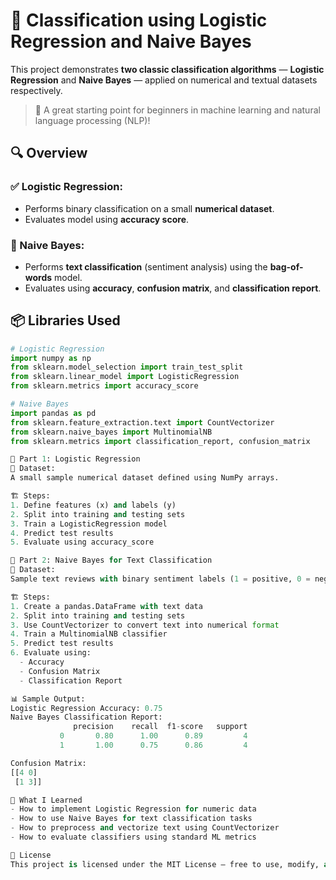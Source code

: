 # 🤖 Classification using Logistic Regression and Naive Bayes
This project demonstrates **two classic classification algorithms** — **Logistic Regression** and **Naive Bayes** — applied on numerical and textual datasets respectively.

> 🚀 A great starting point for beginners in machine learning and natural language processing (NLP)!

## 🔍 Overview

### ✅ Logistic Regression:
- Performs binary classification on a small **numerical dataset**.
- Evaluates model using **accuracy score**.

### 🧠 Naive Bayes:
- Performs **text classification** (sentiment analysis) using the **bag-of-words** model.
- Evaluates using **accuracy**, **confusion matrix**, and **classification report**.

## 📦 Libraries Used
```python
# Logistic Regression
import numpy as np
from sklearn.model_selection import train_test_split
from sklearn.linear_model import LogisticRegression
from sklearn.metrics import accuracy_score

# Naive Bayes
import pandas as pd
from sklearn.feature_extraction.text import CountVectorizer
from sklearn.naive_bayes import MultinomialNB
from sklearn.metrics import classification_report, confusion_matrix

🧪 Part 1: Logistic Regression
🔢 Dataset:
A small sample numerical dataset defined using NumPy arrays.

🏗️ Steps:
1. Define features (x) and labels (y)
2. Split into training and testing sets
3. Train a LogisticRegression model
4. Predict test results
5. Evaluate using accuracy_score

🧠 Part 2: Naive Bayes for Text Classification
💬 Dataset:
Sample text reviews with binary sentiment labels (1 = positive, 0 = negative)

🏗️ Steps:
1. Create a pandas.DataFrame with text data
2. Split into training and testing sets
3. Use CountVectorizer to convert text into numerical format
4. Train a MultinomialNB classifier
5. Predict test results
6. Evaluate using:
  - Accuracy
  - Confusion Matrix
  - Classification Report

📊 Sample Output:
Logistic Regression Accuracy: 0.75
Naive Bayes Classification Report:
              precision    recall  f1-score   support
           0       0.80      1.00      0.89         4
           1       1.00      0.75      0.86         4

Confusion Matrix:
[[4 0]
 [1 3]]

🧠 What I Learned
- How to implement Logistic Regression for numeric data
- How to use Naive Bayes for text classification tasks
- How to preprocess and vectorize text using CountVectorizer
- How to evaluate classifiers using standard ML metrics

📜 License
This project is licensed under the MIT License – free to use, modify, and share.
